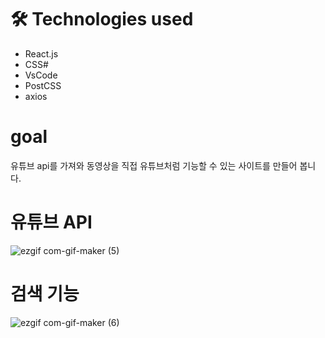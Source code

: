 # 🛠️ Technologies used

- React.js
- CSS#
- VsCode
- PostCSS
- axios

# goal

유튜브 api를 가져와 동영상을 직접 유튜브처럼 기능할 수 있는 사이트를 만들어 봅니다.

# 유튜브 API
![ezgif com-gif-maker (5)](https://user-images.githubusercontent.com/54207332/157363276-417c4d95-bd10-45ca-a406-aa9e549023f5.gif)

# 검색 기능
![ezgif com-gif-maker (6)](https://user-images.githubusercontent.com/54207332/157364453-57e58a41-7f53-4be2-87a6-bf931dff83e8.gif)
